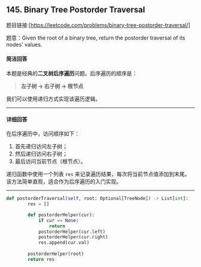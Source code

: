 ## 145. Binary Tree Postorder Traversal

题目链接:[https://leetcode.com/problems/binary-tree-postorder-traversal/]

题意：Given the root of a binary tree, return the postorder traversal of its nodes' values. 


#### 简洁回答

本题是经典的**二叉树后序遍历**问题。后序遍历的顺序是：

> **左子树 → 右子树 → 根节点**

我们可以使用递归方式实现该遍历逻辑。

---

#### 详细回答

在后序遍历中，访问顺序如下：

1. 首先递归访问左子树；
2. 然后递归访问右子树；
3. 最后访问当前节点（根节点）。

递归函数中使用一个列表 `res` 来记录遍历结果，每次将当前节点值添加到末尾。该方法简单直观，适合作为后序遍历的入门实现。

---


```python
def postorderTraversal(self, root: Optional[TreeNode]) -> List[int]:
        res = []

        def postorderHelper(cur):
            if cur == None:
                return
            postorderHelper(cur.left)
            postorderHelper(cur.right)
            res.append(cur.val)
        
        postorderHelper(root)
        return res

```
